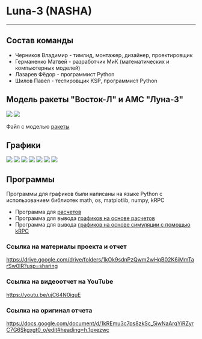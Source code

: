 # Luna-3 (NASHA)
---
## Состав команды
* Черников Владимир - тимлид, монтажер, дизайнер, проектировщик
* Германенко Матвей - разработчик МиК (математических и компьютерных моделей)
* Лазарев Фёдор - программист Python
* Шилов Павел - тестировщик KSP, программист Python
## Модель ракеты "Восток-Л" и АМС "Луна-3"
![](https://i.ibb.co/Rjvyd6K/vostok.png)
![](https://i.ibb.co/3Yp1V6b/Luna-3.png)

Файл с моделью [ракеты](https://github.com/flazarev/Luna-3/blob/main/Programs/Luna-3.craft)

## Графики
![](https://i.imgur.com/LJ5kv85.jpg)
![](https://i.imgur.com/h6PDndG.jpg)
![](https://i.imgur.com/ARETY5C.jpg)
![](https://i.imgur.com/orlhIOx.jpg)
![](https://i.imgur.com/47aSWe5.jpg)
![](https://i.imgur.com/zJulkIl.jpg)
![](https://i.imgur.com/E9xumqX.jpg)
## Программы
Программы для графиков были написаны на языке Python с использованием библиотек math, os, matplotlib, numpy, kRPC

* Программа для [расчетов](https://github.com/flazarev/Luna-3/blob/main/Programs/ksp_computing.py)
* Программа для вывода [графиков на основе расчетов](https://github.com/flazarev/Luna-3/blob/main/Programs/ksp_graphics.py)
* Программа для вывода [графиков на основе симуляции с помощью kRPC](https://github.com/flazarev/Luna-3/blob/main/Programs/kRPC_graphics.py)

### Ссылка на материалы проекта и отчет
https://drive.google.com/drive/folders/1kOk9sdnPzQwm2wHqB02K6iMmTarSw0lR?usp=sharing
### Ссылка на видеоотчет на YouTube
https://youtu.be/ujC64N0iquE
### Ссылка на оригинал отчета
https://docs.google.com/document/d/1kREmu3c7ps8zkSc_5iwNaArqYiRZyrC7G6Skgxgt0_o/edit#heading=h.1pxezwc
